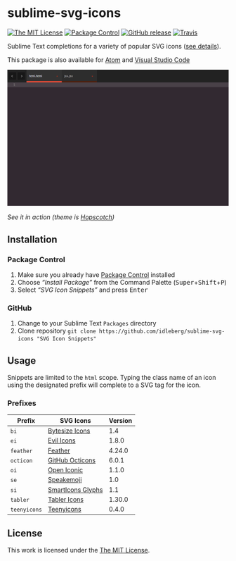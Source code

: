 # sublime-svg-icons

[![The MIT License](https://img.shields.io/badge/license-MIT-orange.svg?style=flat-square)](http://opensource.org/licenses/MIT)
[![Package Control](https://packagecontrol.herokuapp.com/downloads/SVG%20Icon%20Snippets.svg?style=flat-square)](https://packagecontrol.io/packages/SVG%20Icon%20Snippets)
[![GitHub release](https://img.shields.io/github/release/idleberg/sublime-svg-icons.svg?style=flat-square)](https://github.com/idleberg/sublime-svg-icons/releases)
[![Travis](https://img.shields.io/travis/idleberg/sublime-svg-icons.svg?style=flat-square)](https://travis-ci.org/idleberg/sublime-svg-icons)

Sublime Text completions for a variety of popular SVG icons ([see details](https://github.com/idleberg/sublime-svg-icons#prefixes)).

This package is also available for [Atom](https://github.com/idleberg/atom-svg-icons) and [Visual Studio Code](https://github.com/idleberg/vscode-svg-icons)

![Screenshot](https://raw.githubusercontent.com/idleberg/sublime-svg-icons/master/screenshot.gif)

*See it in action (theme is [Hopscotch](https://github.com/idleberg/Hopscotch))*

## Installation

### Package Control

1. Make sure you already have [Package Control](https://packagecontrol.io/) installed
2. Choose *“Install Package”* from the Command Palette (<kbd>Super</kbd>+<kbd>Shift</kbd>+<kbd>P</kbd>)
3. Select *“SVG Icon Snippets”* and press <kbd>Enter</kbd>

### GitHub

1. Change to your Sublime Text `Packages` directory
2. Clone repository `git clone https://github.com/idleberg/sublime-svg-icons "SVG Icon Snippets"`

## Usage

Snippets are limited to the `html` scope. Typing the class name of an icon using the designated prefix will complete to a SVG tag for the icon.

### Prefixes

| Prefix         | SVG Icons                           | Version |
|----------------|-------------------------------------|---------|
| `bi`           | [Bytesize Icons][bi]                | 1.4     |
| `ei`           | [Evil Icons][ei]                    | 1.8.0   |
| `feather`      | [Feather][feather]                  | 4.24.0  |
| `octicon`      | [GitHub Octicons][octicon]          | 6.0.1   |
| `oi`           | [Open Iconic][oi]                   | 1.1.0   |
| `se`           | [Speakemoji][se]                    | 1.0     |
| `si`           | [SmartIcons Glyphs][si]             | 1.1     |
| `tabler`       | [Tabler Icons][tabler]              | 1.30.0  |
| `teenyicons`   | [Teenyicons][teenyicons]            | 0.4.0   |

## License

This work is licensed under the [The MIT License](LICENSE).

[bi]: https://github.com/danklammer/bytesize-icons
[ei]: https://github.com/outpunk/evil-icons
[feather]: https://github.com/colebemis/feather
[octicon]: https://github.com/github/octicons
[oi]: https://github.com/iconic/open-iconic
[se]: https://github.com/rizalrenaldi/speakemoji
[si]: https://github.com/frexy/glyph-iconset
[tabler]: https://github.com/tabler/tabler-icons
[teenyicons]: https://github.com/teenyicons/teenyicons
